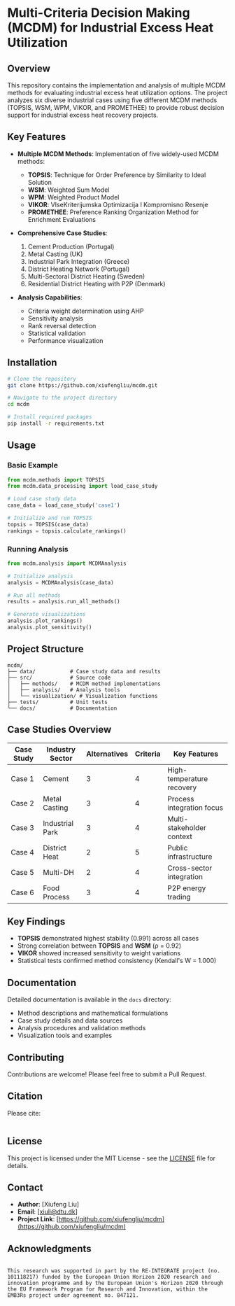 # Multi-Criteria Decision Making (MCDM) for Industrial Excess Heat Utilization

## Overview
This repository contains the implementation and analysis of multiple MCDM methods for evaluating industrial excess heat utilization options. The project analyzes six diverse industrial cases using five different MCDM methods (TOPSIS, WSM, WPM, VIKOR, and PROMETHEE) to provide robust decision support for industrial excess heat recovery projects.

## Key Features
- **Multiple MCDM Methods**: Implementation of five widely-used MCDM methods:
  - **TOPSIS**: Technique for Order Preference by Similarity to Ideal Solution
  - **WSM**: Weighted Sum Model
  - **WPM**: Weighted Product Model
  - **VIKOR**: VIseKriterijumska Optimizacija I Kompromisno Resenje
  - **PROMETHEE**: Preference Ranking Organization Method for Enrichment Evaluations

- **Comprehensive Case Studies**:
  1. Cement Production (Portugal)
  2. Metal Casting (UK)
  3. Industrial Park Integration (Greece)
  4. District Heating Network (Portugal)
  5. Multi-Sectoral District Heating (Sweden)
  6. Residential District Heating with P2P (Denmark)

- **Analysis Capabilities**:
  - Criteria weight determination using AHP
  - Sensitivity analysis
  - Rank reversal detection
  - Statistical validation
  - Performance visualization

## Installation
```bash
# Clone the repository
git clone https://github.com/xiufengliu/mcdm.git

# Navigate to the project directory
cd mcdm

# Install required packages
pip install -r requirements.txt
```

## Usage
### Basic Example
```python
from mcdm.methods import TOPSIS
from mcdm.data_processing import load_case_study

# Load case study data
case_data = load_case_study('case1')

# Initialize and run TOPSIS
topsis = TOPSIS(case_data)
rankings = topsis.calculate_rankings()
```

### Running Analysis
```python
from mcdm.analysis import MCDMAnalysis

# Initialize analysis
analysis = MCDMAnalysis(case_data)

# Run all methods
results = analysis.run_all_methods()

# Generate visualizations
analysis.plot_rankings()
analysis.plot_sensitivity()
```

## Project Structure
```plaintext
mcdm/
├── data/           # Case study data and results
├── src/            # Source code
│   ├── methods/    # MCDM method implementations
│   ├── analysis/   # Analysis tools
│   └── visualization/ # Visualization functions
├── tests/          # Unit tests
└── docs/           # Documentation
```

## Case Studies Overview
| Case Study | Industry Sector | Alternatives | Criteria | Key Features               |
|------------|------------------|--------------|----------|----------------------------|
| Case 1     | Cement           | 3            | 4        | High-temperature recovery  |
| Case 2     | Metal Casting    | 3            | 4        | Process integration focus  |
| Case 3     | Industrial Park  | 3            | 4        | Multi-stakeholder context  |
| Case 4     | District Heat    | 2            | 5        | Public infrastructure      |
| Case 5     | Multi-DH         | 2            | 4        | Cross-sector integration   |
| Case 6     | Food Process     | 3            | 4        | P2P energy trading         |

## Key Findings
- **TOPSIS** demonstrated highest stability (0.991) across all cases
- Strong correlation between **TOPSIS** and **WSM** (ρ = 0.92)
- **VIKOR** showed increased sensitivity to weight variations
- Statistical tests confirmed method consistency (Kendall's W = 1.000)

## Documentation
Detailed documentation is available in the `docs` directory:
- Method descriptions and mathematical formulations
- Case study details and data sources
- Analysis procedures and validation methods
- Visualization tools and examples

## Contributing
Contributions are welcome! Please feel free to submit a Pull Request.

## Citation
Please cite:
```bibtex

```


## License
This project is licensed under the MIT License - see the [LICENSE](https://opensource.org/licenses/MIT) file for details.

## Contact
- **Author**: [Xiufeng Liu]  
- **Email**: [xiuli@dtu.dk]  
- **Project Link**: [https://github.com/xiufengliu/mcdm](https://github.com/xiufengliu/mcdm)

## Acknowledgments

```

This research was supported in part by the RE-INTEGRATE project (no. 101118217) funded by the European Union Horizon 2020 research and innovation programme and by the European Union's Horizon 2020 through the EU Framework Program for Research and Innovation, within the EMB3Rs project under agreement no. 847121.